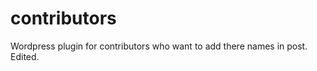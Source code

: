 contributors
============

Wordpress plugin for contributors who want to add there names in post.
Edited.

